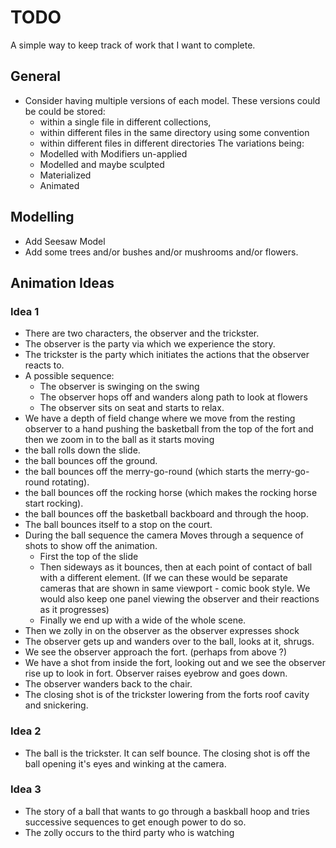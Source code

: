 # TODO

A simple way to keep track of work that I want to complete.

## General

* Consider having multiple versions of each model.
  These versions could be could be stored:
  - within a single file in different collections,
  - within different files in the same directory using some convention
  - within different files in different directories
  The variations being:
  - Modelled with Modifiers un-applied
  - Modelled and maybe sculpted
  - Materialized
  - Animated

## Modelling

* Add Seesaw Model
* Add some trees and/or bushes and/or mushrooms and/or flowers.

## Animation Ideas

### Idea 1

* There are two characters, the observer and the trickster.
* The observer is the party via which we experience the story.
* The trickster is the party which initiates the actions that the observer reacts to.
* A possible sequence:
  * The observer is swinging on the swing
  * The observer hops off and wanders along path to look at flowers
  * The observer sits on seat and starts to relax.
* We have a depth of field change where we move from the resting observer to a hand pushing the basketball from the top of the fort and then we zoom in to the ball as it starts moving
* the ball rolls down the slide.
* the ball bounces off the ground.
* the ball bounces off the merry-go-round (which starts the merry-go-round rotating).
* the ball bounces off the rocking horse (which makes the rocking horse start rocking).
* the ball bounces off the basketball backboard and through the hoop.
* The ball bounces itself to a stop on the court.
* During the ball sequence the camera Moves through a sequence of shots to show off the animation.
  - First the top of the slide
  - Then sideways as it bounces, then at each point of contact of ball with a different element.
    (If we can these would be separate cameras that are shown in same viewport - comic book style.
	We would also keep one panel viewing the observer and their reactions as it progresses)
  - Finally we end up with a wide of the whole scene.
* Then we zolly in on the observer as the observer expresses shock
* The observer gets up and wanders over to the ball, looks at it, shrugs.
* We see the observer approach the fort. (perhaps from above ?)
* We have a shot from inside the fort, looking out and we see the observer rise up to look in fort. Observer raises eyebrow and goes down.
* The observer wanders back to the chair.
* The closing shot is of the trickster lowering from the forts roof cavity and snickering.

### Idea 2

* The ball is the trickster. It can self bounce. The closing shot is off the ball opening it's eyes and winking at the camera.

### Idea 3

* The story of a ball that wants to go through a baskball hoop and tries successive sequences to get enough power to do so.
* The zolly occurs to the third party who is watching
